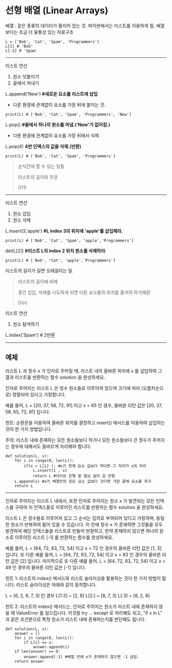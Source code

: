 # 선형 배열 (Linear Arrays)

배열 : 같은 종류의 데이터가 줄지어 있는 것.
파이썬에서는 리스트를 이용하게 됨.
배열보다는 조금 더 융통성 있는 자료구조

```
L = ['Bob', 'Cat', 'Spam', 'Programmers']
L[1] # 'Bob'
L[-2] # 'Spam'

```

---

리스트 연산

1. 원소 덧붙이기
2. 끝에서 꺼내기

L.append('New') **#새로운 요소를 리스트에 삽입**

-   다른 환경에 관계없이 요소를 가장 뒤에 붙이는 것.

```
print(L) # ['Bob', 'Cat', 'Spam', 'Programmers', 'New']
```

L.pop() **#끝에서 하나의 원소를 꺼냄.('New'가 없어짐.)**

-   다른 환경에 관계없이 요소를 가장 뒤에서 삭제

L.pop(4) **4번 인덱스의 값을 삭제.(반환)**

```
print(L) # ['Bob', 'Cat', 'Spam', 'Programmers']
```

> 순식간에 할 수 있는 일들
>
> 리스트의 길이와 무관
>
> O(1)

---

리스트 연산

1. 원소 삽입
2. 원소 삭제

L.insert(3,'apple') **#L index 3의 위치에 'apple'를 삽입해라.**

```
print(L) # ['Bob', 'Cat', 'Spam', 'apple','Programmers']
```

del(L[2]) **#리스트 L의 index 2 위치 원소를 삭제하라.**

```
print(L) # ['Bob', 'Cat', 'apple','Programmers']
```

리스트의 길이가 길면 오래걸리는 일.

> 리스트의 길이에 비례
>
> 중간 삽입, 삭제를 시도하게 되면 다른 요소들의 위치를 옮겨야 하기때문
>
> O(n)

리스트 연산

1. 원소 탐색하기

L.index('Spam') # 2반환

---

## 예제

리스트 L 과 정수 x 가 인자로 주어질 때, 리스트 내의 올바른 위치에 x 를 삽입하여 그 결과 리스트를 반환하는 함수 solution 을 완성하세요.

인자로 주어지는 리스트 L 은 정수 원소들로 이루어져 있으며 크기에 따라 (오름차순으로) 정렬되어 있다고 가정합니다.

예를 들어, L = [20, 37, 58, 72, 91] 이고 x = 65 인 경우, 올바른 리턴 값은 [20, 37, 58, 65, 72, 91] 입니다.

힌트: 순환문을 이용하여 올바른 위치를 결정하고 insert() 메서드를 이용하여 삽입하는 것이 한 가지 방법입니다.

주의: 리스트 내에 존재하는 모든 원소들보다 작거나 모든 원소들보다 큰 정수가 주어지는 경우에 대해서도 올바르게 처리해야 합니다.

```
def solution(L, x):
    for i in range(0, len(L)):
        if(x < L[i] ): #x가 현재 요소 값보다 작다면 그 자리가 x의 자리
            L.insert(i , x)
            return L #더이상 진행 할 필요 없이 값 반환
    L.append(x) #x가 배열안의 모든 요소 값보다 크다면 가장 끝에 요소를 추가
    return L
```

---

인자로 주어지는 리스트 L 내에서, 또한 인자로 주어지는 원소 x 가 발견되는 모든 인덱스를 구하여 이 인덱스들로 이루어진 리스트를 반환하는 함수 solution 을 완성하세요.

리스트 L 은 정수들로 이루어져 있고 그 순서는 임의로 부여되어 있다고 가정하며, 동일한 원소가 반복하여 들어 있을 수 있습니다. 이 안에 정수 x 가 존재하면 그것들을 모두 발견하여 해당 인덱스들을 리스트로 만들어 반환하고, 만약 존재하지 않으면 하나의 원소로 이루어진 리스트 [-1] 를 반환하는 함수를 완성하세요.

예를 들어, L = [64, 72, 83, 72, 54] 이고 x = 72 인 경우의 올바른 리턴 값은 [1, 3] 입니다.
또 다른 예를 들어, L = [64, 72, 83, 72, 54] 이고 x = 83 인 경우의 올바른 리턴 값은 [2] 입니다.
마지막으로 또 다른 예를 들어, L = [64, 72, 83, 72, 54] 이고 x = 49 인 경우의 올바른 리턴 값은 [-1] 입니다.

힌트 1: 리스트의 index() 메서드와 리스트 슬라이싱을 활용하는 것이 한 가지 방법이 됩니다. 리스트 슬라이싱은 아래와 같이 동작합니다.

L = [6, 2, 8, 7, 3] 인 경우
L[1:3] = [2, 8]
L[2:] = [8, 7, 3]
L[:3] = [6, 2, 8]

힌트 2: 리스트의 index() 메서드는, 인자로 주어지는 원소가 리스트 내에 존재하지 않을 때 ValueError 를 일으킵니다. 이것을 try ... except 로 처리해도 되고, "if x in L" 과 같은 조건문으로 특정 원소가 리스트 내에 존재하는지를 판단해도 됩니다.

```
def solution(L, x):
    answer = []
    for i in range(0, len(L)):
        if L[i] == x:
            answer.append(i)
    if len(answer) == 0:
        answer.append(-1) #배열 안에 x가 존재하지 않으면 -1 삽입.
    return answer
```
